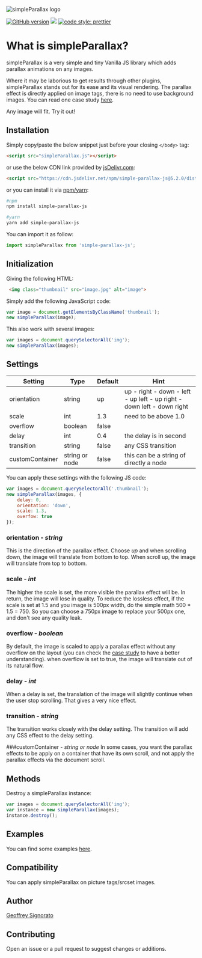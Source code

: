 ![simpleParallax logo](https://simpleparallax.b-cdn.net/images/logo.png)

[![GitHub version](https://badge.fury.io/gh/geosenna%2FsimpleParallax.svg)](https://badge.fury.io/gh/geosenna%2FsimpleParallax)
[![](https://data.jsdelivr.com/v1/package/npm/simple-parallax-js/badge?style=rounded)](https://www.jsdelivr.com/package/npm/simple-parallax-js)
[![code style: prettier](https://img.shields.io/badge/code_style-prettier-ff69b4.svg?style=flat-square)](https://github.com/prettier/prettier)

# What is simpleParallax?

simpleParallax is a very simple and tiny Vanilla JS library which adds parallax animations on any images.

Where it may be laborious to get results through other plugins, simpleParallax stands out for its ease and its visual rendering. The parallax effect is directly applied on image tags, there is no need to use background images. You can read one case study [here](https://medium.com/@geoffrey.signorato/case-study-create-a-parallax-effect-directly-on-img-tags-with-javascript-35b8daf81471).

Any image will fit. Try it out!


## Installation

Simply copy/paste the below snippet just before your closing `</body>` tag:

```html
<script src="simpleParallax.js"></script>
```

or use the below CDN link provided by [jsDelivr.com](https://www.jsdelivr.com/package/npm/simple-parallax-js):

```html
<script src="https://cdn.jsdelivr.net/npm/simple-parallax-js@5.2.0/dist/simpleParallax.min.js"></script>
```

or you can install it via [npm/yarn](https://www.npmjs.com/package/simple-parallax-js):

```sh
#npm
npm install simple-parallax-js

#yarn
yarn add simple-parallax-js
```

You can import it as follow:

```javascript
import simpleParallax from 'simple-parallax-js';
```

## Initialization

Giving the following HTML:

```html
 <img class="thumbnail" src="image.jpg" alt="image">
```

Simply add the following JavaScript code:

```javascript
var image = document.getElementsByClassName('thumbnail');
new simpleParallax(image);
```

This also work with several images:

```javascript
var images = document.querySelectorAll('img');
new simpleParallax(images);
```
## Settings

Setting | Type | Default | Hint
--- | --- | --- | ---
orientation | string | up | up - right - down - left - up left - up right - down left - down right
scale | int | 1.3 | need to be above 1.0
overflow | boolean | false | 
delay | int | 0.4 | the delay is in second
transition | string | false | any CSS transition
customContainer | string or node | false | this can be a string of directly a node

You can apply these settings with the following JS code:

```javascript
var images = document.querySelectorAll('.thumbnail');
new simpleParallax(images, {
    delay: 0,
    orientation: 'down',
    scale: 1.3,
    overfow: true
});
```

### orientation - *string*
This is the direction of the parallax effect. Choose *up* and when scrolling down, the image will translate from bottom to top. When scroll up, the image will translate from top to bottom.

### scale - *int*
The higher the scale is set, the more visible the parallax effect will be. In return, the image will lose in quality. To reduce the lossless effect, if the scale is set at 1.5 and you image is 500px width, do the simple math 500 * 1.5 = 750. So you can choose a 750px image to replace your 500px one, and don't see any quality leak.

### overflow - *boolean*
By default, the image is scaled to apply a parallax effect without any overflow on the layout (you can check the [case study](https://medium.com/@geoffrey.signorato/case-study-create-a-parallax-effect-directly-on-img-tags-with-javascript-35b8daf81471) to have a better understanding). when overflow is set to true, the image will translate out of its natural flow.

### delay - *int*
When a delay is set, the translation of the image will slightly continue when the user stop scrolling. That gives a very nice effect.

### transition - *string*
The transition works closely with the delay setting. The transition will add any CSS effect to the delay setting.

###customContainer - *string or node*
In some cases, you want the parallax effects to be apply on a container that have its own scroll, and not apply the parallax effects via the document scroll.

## Methods
Destroy a simpleParallax instance:

```javascript
var images = document.querySelectorAll('img');
var instance = new simpleParallax(images);
instance.destroy();
```
## Examples
You can find some examples [here](https://simpleparallax.com/#examples).

## Compatibility
You can apply simpleParallax on picture tags/srcset images.

## Author

[Geoffrey Signorato](https://github.com/geosigno/)

## Contributing

Open an issue or a pull request to suggest changes or additions.

